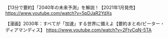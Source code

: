 【13分で要約】「2040年の未来予測」を解説！【2021年1月発売】
https://www.youtube.com/watch?v=5pDJaR2YdXs

【漫画】2030年：すべてが「加速」する世界に備えよ【要約まとめ/ピーター・ディアマンディス】
https://www.youtube.com/watch?v=2FtyCqN-5TA
